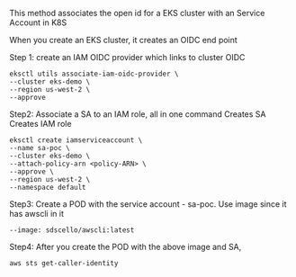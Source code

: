 This method associates the open id for a EKS cluster with an Service Account in K8S

When you create an EKS cluster, it creates an OIDC end point

Step 1: create an IAM OIDC provider which links to cluster OIDC

    eksctl utils associate-iam-oidc-provider \
    --cluster eks-demo \
    --region us-west-2 \
    --approve

Step2: Associate a SA to an IAM role, all in one command
Creates SA
Creates IAM role

    eksctl create iamserviceaccount \
    --name sa-poc \
    --cluster eks-demo \
    --attach-policy-arn <policy-ARN> \
    --approve \
    --region us-west-2 \
    --namespace default

Step3: Create a POD with the service account - sa-poc. Use image since it has awscli in it

    --image: sdscello/awscli:latest

Step4: After you create the POD with the above image and SA, 

    aws sts get-caller-identity





